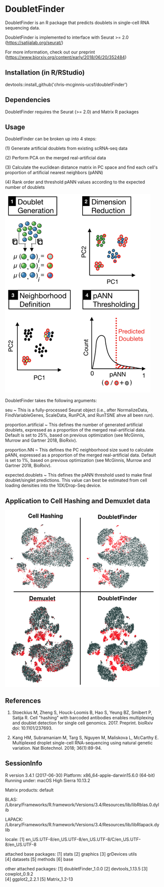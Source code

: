 # DoubletFinder
DoubletFinder is an R package that predicts doublets in single-cell RNA sequencing data. 

DoubletFinder is implemented to interface with Seurat >= 2.0 (https://satijalab.org/seurat/) 

For more information, check out our preprint (https://www.biorxiv.org/content/early/2018/06/20/352484)

## Installation (in R/RStudio)

devtools::install_github('chris-mcginnis-ucsf/doubletFinder')

## Dependencies
DoubletFinder requires the Seurat (>= 2.0) and Matrix R packages

## Usage

DoubletFinder can be broken up into 4 steps:

(1) Generate artificial doublets from existing scRNA-seq data 

(2) Perform PCA on the merged real-artificial data

(3) Calculate the euclidean distance matrix in PC space and find each cell's proportion of artificial nearest neighbors (pANN)

(4) Rank order and threshold pANN values according to the expected number of doublets

![alternativetext](DF.screenshots/Workflow2.png)

DoubletFinder takes the following arguments:

seu ~ This is a fully-processed Seurat object (i.e., after NormalizeData, FindVariableGenes, ScaleData, RunPCA, and RunTSNE ahve all been run).

proportion.artificial ~ This defines the number of generated artificial doublets, expressed as a proportion of the merged real-artificial data. Default is set to 25%, based on previous optimization (see McGinnis, Murrow and Gartner 2018, BioRxiv).

proportion.NN ~ This defines the PC neighborhood size sued to calculate pANN, expressed as a proportion of the merged real-artificial data. Default is set to 1%, based on previous optimization (see McGinnis, Murrow and Gartner 2018, BioRxiv).

expected.doublets ~ This defines the pANN threshold used to make final doublet/singlet predictions. This value can best be estimated from cell loading densities into the 10X/Drop-Seq device.

## Application to Cell Hashing and Demuxlet data

![alternativetext](DF.screenshots/Results2.png)

## References

1.	Stoeckius M, Zheng S, Houck-Loomis B, Hao S, Yeung BZ, Smibert P, Satija R. Cell "hashing" with barcoded antibodies enables multiplexing and doublet detection for single cell genomics. 2017. Preprint. bioRxiv doi: 10.1101/237693.

2.  Kang HM, Subramaniam M, Targ S, Nguyen M, Maliskova L, McCarthy E. Multiplexed droplet single-cell RNA-sequencing using natural genetic variation. Nat Biotechnol. 2018; 36(1):89-94. 


## SessionInfo

R version 3.4.1 (2017-06-30)
Platform: x86_64-apple-darwin15.6.0 (64-bit)
Running under: macOS High Sierra 10.13.2

Matrix products: default

BLAS: /Library/Frameworks/R.framework/Versions/3.4/Resources/lib/libRblas.0.dylib

LAPACK: /Library/Frameworks/R.framework/Versions/3.4/Resources/lib/libRlapack.dylib

locale:
[1] en_US.UTF-8/en_US.UTF-8/en_US.UTF-8/C/en_US.UTF-8/en_US.UTF-8

attached base packages:
[1] stats     [2] graphics  [3] grDevices utils     
[4] datasets  [5] methods   [6] base     

other attached packages:
[1] doubletFinder_1.0.0  [2] devtools_1.13.5   [3] cowplot_0.9.2       
[4] ggplot2_2.2.1        [5] Matrix_1.2-13      




